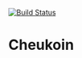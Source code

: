 [![Build Status](https://travis-ci.org/Cheukoin/cheukoin.svg)](https://travis-ci.org/Cheukoin/cheukoin)

Cheukoin
========

